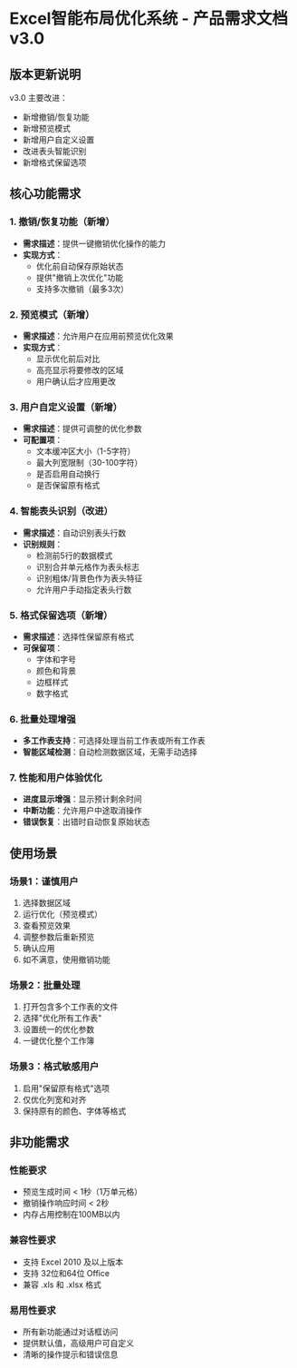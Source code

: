 # Excel智能布局优化系统 - 产品需求文档 v3.0

## 版本更新说明
v3.0 主要改进：
- 新增撤销/恢复功能
- 新增预览模式
- 新增用户自定义设置
- 改进表头智能识别
- 新增格式保留选项

## 核心功能需求

### 1. 撤销/恢复功能（新增）
- **需求描述**：提供一键撤销优化操作的能力
- **实现方式**：
  - 优化前自动保存原始状态
  - 提供"撤销上次优化"功能
  - 支持多次撤销（最多3次）

### 2. 预览模式（新增）
- **需求描述**：允许用户在应用前预览优化效果
- **实现方式**：
  - 显示优化前后对比
  - 高亮显示将要修改的区域
  - 用户确认后才应用更改

### 3. 用户自定义设置（新增）
- **需求描述**：提供可调整的优化参数
- **可配置项**：
  - 文本缓冲区大小（1-5字符）
  - 最大列宽限制（30-100字符）
  - 是否启用自动换行
  - 是否保留原有格式

### 4. 智能表头识别（改进）
- **需求描述**：自动识别表头行数
- **识别规则**：
  - 检测前5行的数据模式
  - 识别合并单元格作为表头标志
  - 识别粗体/背景色作为表头特征
  - 允许用户手动指定表头行数

### 5. 格式保留选项（新增）
- **需求描述**：选择性保留原有格式
- **可保留项**：
  - 字体和字号
  - 颜色和背景
  - 边框样式
  - 数字格式

### 6. 批量处理增强
- **多工作表支持**：可选择处理当前工作表或所有工作表
- **智能区域检测**：自动检测数据区域，无需手动选择

### 7. 性能和用户体验优化
- **进度显示增强**：显示预计剩余时间
- **中断功能**：允许用户中途取消操作
- **错误恢复**：出错时自动恢复原始状态

## 使用场景

### 场景1：谨慎用户
1. 选择数据区域
2. 运行优化（预览模式）
3. 查看预览效果
4. 调整参数后重新预览
5. 确认应用
6. 如不满意，使用撤销功能

### 场景2：批量处理
1. 打开包含多个工作表的文件
2. 选择"优化所有工作表"
3. 设置统一的优化参数
4. 一键优化整个工作簿

### 场景3：格式敏感用户
1. 启用"保留原有格式"选项
2. 仅优化列宽和对齐
3. 保持原有的颜色、字体等格式

## 非功能需求

### 性能要求
- 预览生成时间 < 1秒（1万单元格）
- 撤销操作响应时间 < 2秒
- 内存占用控制在100MB以内

### 兼容性要求
- 支持 Excel 2010 及以上版本
- 支持 32位和64位 Office
- 兼容 .xls 和 .xlsx 格式

### 易用性要求
- 所有新功能通过对话框访问
- 提供默认值，高级用户可自定义
- 清晰的操作提示和错误信息
